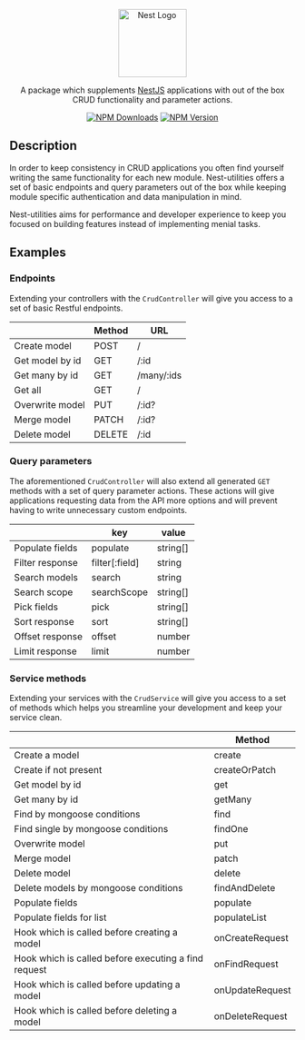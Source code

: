 <p align="center">
  <a href="http://nestjs.com/" target="blank"><img src="https://nestjs.com/img/logo-small.svg" width="120" alt="Nest Logo" /></a>
</p>

<p align="center">
A package which supplements <a href="https://nestjs.com/">NestJS</a> applications with out of the box CRUD functionality and parameter actions.
</p>
<p align="center">
  <a href="https://www.npmjs.com/package/nest-utilities"><img src="https://img.shields.io/npm/dt/nest-utilities.svg" alt="NPM Downloads" /></a>
  <a href="https://www.npmjs.com/package/nest-utilities"><img src="https://img.shields.io/npm/v/nest-utilities.svg" alt="NPM Version" /></a>
</p>

## Description

In order to keep consistency in CRUD applications you often find yourself writing the same functionality for each new module. Nest-utilities offers a set of basic endpoints and query parameters out of the box while keeping module specific authentication and data manipulation in mind.

Nest-utilities aims for performance and developer experience to keep you focused on building features instead of implementing menial tasks.

## Examples

### Endpoints

Extending your controllers with the `CrudController` will give you access to a set of basic Restful endpoints.

|                 | Method | URL        |
| --------------- | ------ | ---------- |
| Create model    | POST   | /          |
| Get model by id | GET    | /:id       |
| Get many by id  | GET    | /many/:ids |
| Get all         | GET    | /          |
| Overwrite model | PUT    | /:id?      |
| Merge model     | PATCH  | /:id?      |
| Delete model    | DELETE | /:id       |

### Query parameters

The aforementioned `CrudController` will also extend all generated `GET` methods with a set of query parameter actions. These actions will give applications requesting data from the API more options and will prevent having to write unnecessary custom endpoints.

|                 | key            | value    |
| --------------- | -------------- | -------- |
| Populate fields | populate       | string[] |
| Filter response | filter[:field] | string   |
| Search models   | search         | string   |
| Search scope    | searchScope    | string[] |
| Pick fields     | pick           | string[] |
| Sort response   | sort           | string[] |
| Offset response | offset         | number   |
| Limit response  | limit          | number   |

### Service methods

Extending your services with the `CrudService` will give you access to a set of methods which helps you streamline your development and keep your service clean.

|                                                      | Method          |
| ---------------------------------------------------- | --------------- |
| Create a model                                       | create          |
| Create if not present                                | createOrPatch   |
| Get model by id                                      | get             |
| Get many by id                                       | getMany         |
| Find by mongoose conditions                          | find            |
| Find single by mongoose conditions                   | findOne         |
| Overwrite model                                      | put             |
| Merge model                                          | patch           |
| Delete model                                         | delete          |
| Delete models by mongoose conditions                 | findAndDelete   |
| Populate fields                                      | populate        |
| Populate fields for list                             | populateList    |
| Hook which is called before creating a model         | onCreateRequest |
| Hook which is called before executing a find request | onFindRequest   |
| Hook which is called before updating a model         | onUpdateRequest |
| Hook which is called before deleting a model         | onDeleteRequest |
